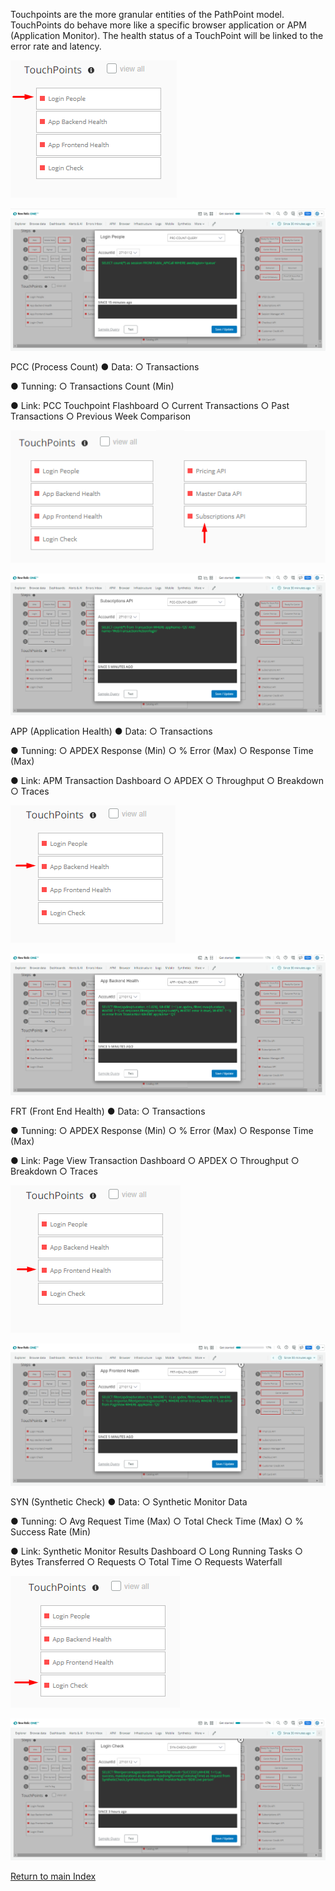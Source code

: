 Touchpoints are the more granular entities of the PathPoint model. TouchPoints do behave more like a specific browser application or APM (Application Monitor). The health status of a TouchPoint will be linked to the error rate and latency.

![cambiar](screenshots/Example_TP_PRC1.png)

![cambiar](screenshots/Example_TP_PRC2.png)

PCC (Process Count)
● Data:
○ Transactions

● Tunning:
○ Transactions Count (Min)

● Link: PCC Touchpoint Flashboard
○ Current Transactions
○ Past Transactions
○ Previous Week Comparison

![cambiar](screenshots/Example_TP_PCC1.png)

![cambiar](screenshots/Example_TP_PCC2.png)

APP (Application Health)
● Data:
○ Transactions

● Tunning:
○ APDEX Response (Min)
○ % Error (Max)
○ Response Time (Max)

● Link: APM Transaction Dashboard
○ APDEX
○ Throughput
○ Breakdown
○ Traces

![cambiar](screenshots/Example_TP_APP1.png)

![cambiar](screenshots/Example_TP_APP2.png)

FRT (Front End Health)
● Data:
○ Transactions

● Tunning:
○ APDEX Response (Min)
○ % Error (Max)
○ Response Time (Max)

● Link: Page View Transaction Dashboard
○ APDEX
○ Throughput
○ Breakdown
○ Traces

![cambiar](screenshots/Example_TP_FRT1.png)

![cambiar](screenshots/Example_TP_FRT2.png)

SYN (Synthetic Check)
● Data:
○ Synthetic Monitor Data

● Tunning:
○ Avg Request Time (Max)
○ Total Check Time (Max)
○ % Success Rate (Min)

● Link: Synthetic Monitor Results Dashboard
○ Long Running Tasks
○ Bytes Transferred
○ Requests
○ Total Time
○ Requests Waterfall

![cambiar](screenshots/Example_TP_SYN1.png)

![cambiar](screenshots/Example_TP_SYN2.png)


[Return to main Index](readme1.md) 